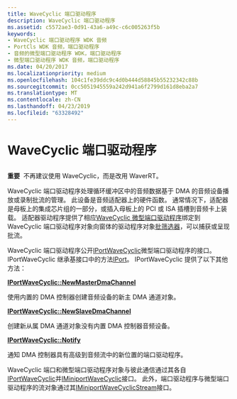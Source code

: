```yaml
---
title: WaveCyclic 端口驱动程序
description: WaveCyclic 端口驱动程序
ms.assetid: c5572ae3-0d91-43a6-a49c-c6c005263f5b
keywords:
- WaveCyclic 端口驱动程序 WDK 音频
- PortCls WDK 音频，端口驱动程序
- 音频的微型端口驱动程序 WDK，端口驱动程序
- 微型端口驱动程序 WDK 音频，端口驱动程序
ms.date: 04/20/2017
ms.localizationpriority: medium
ms.openlocfilehash: 104c1fe39ddc9c4d0b444d58845b55232342c88b
ms.sourcegitcommit: 0cc5051945559a242d941a6f2799d161d8eba2a7
ms.translationtype: MT
ms.contentlocale: zh-CN
ms.lasthandoff: 04/23/2019
ms.locfileid: "63328492"
---
```

# <a name="wavecyclic-port-driver"></a>WaveCyclic 端口驱动程序


## <span id="wavecyclic_port_driver"></span><span id="WAVECYCLIC_PORT_DRIVER"></span>


**重要**  不再建议使用 WaveCyclic，而是改用 WaverRT。

 

WaveCyclic 端口驱动程序处理循环缓冲区中的音频数据基于 DMA 的音频设备播放或录制批流的管理。 此设备是音频适配器上的硬件函数。 通常情况下，适配器是母板上的集成芯片组的一部分，或插入母板上的 PCI 或 ISA 插槽到音频卡上装载。 适配器驱动程序提供了相应[WaveCyclic 微型端口驱动程序](wavecyclic-miniport-driver.md)绑定到 WaveCyclic 端口驱动程序对象向窗体的驱动程序对象[批筛选器](wave-filters.md)，可以捕获或呈现批流。

WaveCyclic 端口驱动程序公开[IPortWaveCyclic](https://msdn.microsoft.com/library/windows/hardware/ff536899)微型端口驱动程序的接口。 IPortWaveCyclic 继承基接口中的方法[IPort](https://msdn.microsoft.com/library/windows/hardware/ff536842)。 IPortWaveCyclic 提供了以下其他方法：

[**IPortWaveCyclic::NewMasterDmaChannel**](https://msdn.microsoft.com/library/windows/hardware/ff536900)

使用内置的 DMA 控制器创建音频设备的新主 DMA 通道对象。

[**IPortWaveCyclic::NewSlaveDmaChannel**](https://msdn.microsoft.com/library/windows/hardware/ff536902)

创建新从属 DMA 通道对象没有内置 DMA 控制器音频设备。

[**IPortWaveCyclic::Notify**](https://msdn.microsoft.com/library/windows/hardware/ff536903)

通知 DMA 控制器具有高级到音频流中的新位置的端口驱动程序。

WaveCyclic 端口和微型端口驱动程序对象与彼此通信通过其各自[IPortWaveCyclic](https://msdn.microsoft.com/library/windows/hardware/ff536899)并[IMiniportWaveCyclic](https://msdn.microsoft.com/library/windows/hardware/ff536714)接口。 此外，端口驱动程序与微型端口驱动程序的流对象通过其[IMiniportWaveCyclicStream](https://msdn.microsoft.com/library/windows/hardware/ff536715)接口。

 

 




